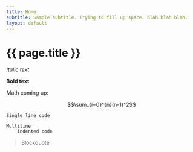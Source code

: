 ```yaml
---
title: Home
subtitle: Sample subtitle. Trying to fill up space. blah blah blah. 
layout: default
---
```


# {{ page.title }}

*Italic text*

**Bold text**

Math coming up:

$$\sum_{i=0}^{n}(n-1)^2$$

`Single line code`

```
Multiline 
    indented code
```
> Blockquote

